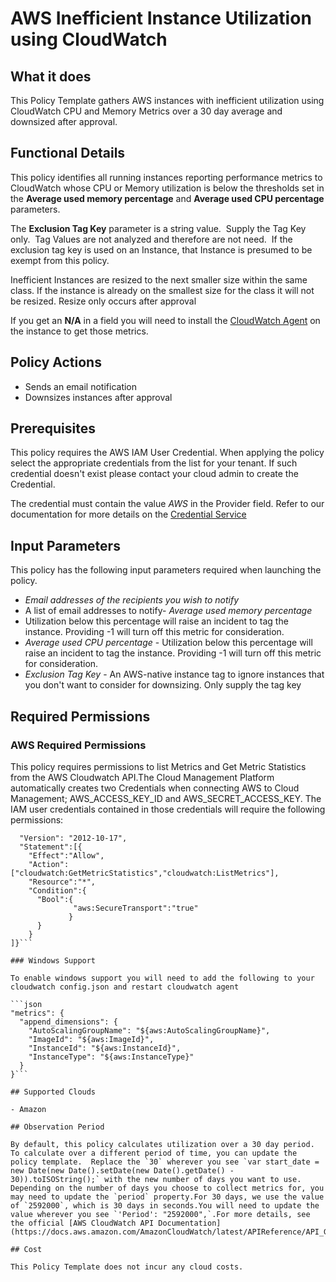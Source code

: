 # AWS Inefficient Instance Utilization using CloudWatch

## What it does

This Policy Template gathers AWS instances with inefficient utilization using CloudWatch CPU and Memory Metrics over a 30 day average and downsized after approval.

## Functional Details

This policy identifies all running instances reporting performance metrics to CloudWatch whose CPU or Memory utilization is below the thresholds set in the **Average used memory percentage** and **Average used CPU percentage** parameters.

The **Exclusion Tag Key** parameter is a string value.  Supply the Tag Key only.  Tag Values are not analyzed and therefore are not need.  If the exclusion tag key is used on an Instance, that Instance is presumed to be exempt from this policy.

Inefficient Instances are resized to the next smaller size within the same class.  If the instance is already on the smallest size for the class it will not be resized. Resize only occurs after approval

If you get an **N/A** in a field you will need to install the [CloudWatch Agent](https://docs.aws.amazon.com/AmazonCloudWatch/latest/monitoring/Install-CloudWatch-Agent.html) on the instance to get those metrics.

## Policy Actions

- Sends an email notification
- Downsizes instances after approval

## Prerequisites

This policy requires the AWS IAM User Credential. When applying the policy select the appropriate credentials
from the list for your tenant. If such credential doesn't exist please contact your cloud admin to create the Credential.

The credential must contain the value *AWS* in the Provider field.
Refer to our documentation for more details on the [Credential Service](https://docs.rightscale.com/credentials/)

## Input Parameters

This policy has the following input parameters required when launching the policy.

- *Email addresses of the recipients you wish to notify*
- A list of email addresses to notify- *Average used memory percentage*
- Utilization below this percentage will raise an incident to tag the instance. Providing -1 will turn off this metric for consideration.
- *Average used CPU percentage* - Utilization below this percentage will raise an incident to tag the instance. Providing -1 will turn off this metric for consideration.
- *Exclusion Tag Key* - An AWS-native instance tag to ignore instances that you don't want to consider for downsizing. Only supply the tag key

## Required Permissions

### AWS Required Permissions

This policy requires permissions to list Metrics and Get Metric Statistics from the AWS Cloudwatch API.The Cloud Management Platform automatically creates two Credentials when connecting AWS to Cloud Management; AWS_ACCESS_KEY_ID and AWS_SECRET_ACCESS_KEY. The IAM user credentials contained in those credentials will require the following permissions:
```javascript{
  "Version": "2012-10-17",
  "Statement":[{ 
    "Effect":"Allow",
    "Action":["cloudwatch:GetMetricStatistics","cloudwatch:ListMetrics"],
    "Resource":"*",
    "Condition":{
      "Bool":{
              "aws:SecureTransport":"true" 
             }
      }
    }
]}```

### Windows Support

To enable windows support you will need to add the following to your cloudwatch config.json and restart cloudwatch agent

```json
"metrics": {
  "append_dimensions": {
    "AutoScalingGroupName": "${aws:AutoScalingGroupName}",
    "ImageId": "${aws:ImageId}",
    "InstanceId": "${aws:InstanceId}",
    "InstanceType": "${aws:InstanceType}"
  }
}```

## Supported Clouds

- Amazon

## Observation Period

By default, this policy calculates utilization over a 30 day period.
To calculate over a different period of time, you can update the policy template.  Replace the `30` wherever you see `var start_date = new Date(new Date().setDate(new Date().getDate() - 30)).toISOString();` with the new number of days you want to use.
Depending on the number of days you choose to collect metrics for, you may need to update the `period` property.For 30 days, we use the value of `2592000`, which is 30 days in seconds.You will need to update the value wherever you see `'Period': "2592000",`.For more details, see the official [AWS CloudWatch API Documentation](https://docs.aws.amazon.com/AmazonCloudWatch/latest/APIReference/API_GetMetricStatistics.html).

## Cost

This Policy Template does not incur any cloud costs.
